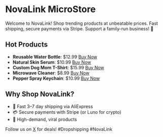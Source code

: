 # NovaLink MicroStore
Welcome to NovaLink! Shop trending products at unbeatable prices. Fast shipping, secure payments via Stripe. Support a family-run business! 🙌

## Hot Products
- **Reusable Water Bottle**: $12.99 [Buy Now](YOUR_STRIPE_LINK_1)
- **Natural Skin Serum**: $10.99 [Buy Now](YOUR_STRIPE_LINK_2)
- **Custom Dog Mom T-Shirt**: $15.99 [Buy Now](YOUR_STRIPE_LINK_3)
- **Microwave Cleaner**: $8.99 [Buy Now](YOUR_STRIPE_LINK_4)
- **Pepper Spray Keychain**: $10.99 [Buy Now](YOUR_STRIPE_LINK_5)

## Why Shop NovaLink?
- 🚚 Fast 3–7 day shipping via AliExpress
- 💳 Secure payments with Stripe (or Luno for crypto)
- 🌟 High-demand, viral products

Follow us on [X](https://x.com/YOUR_X_HANDLE) for deals! #Dropshipping #NovaLink
